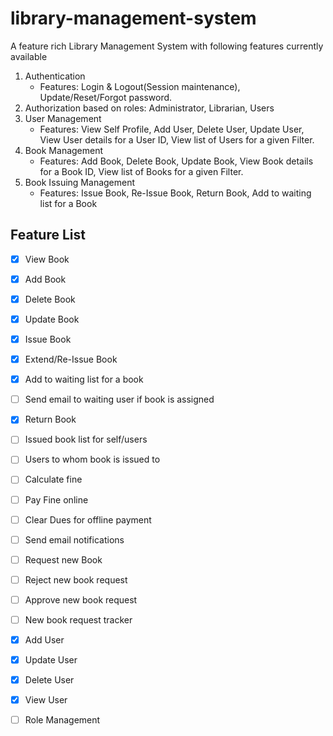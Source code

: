# library-management-system
A feature rich Library Management System with following features currently available
1. Authentication
	* Features: Login & Logout(Session maintenance), Update/Reset/Forgot password.
2. Authorization based on roles: Administrator, Librarian, Users
3. User Management
	* Features: View Self Profile, Add User, Delete User, Update User, View User details for a User ID, View list of Users for a given Filter.
4. Book Management
	* Features: Add Book, Delete Book, Update Book, View Book details for a Book ID, View list of Books for a given Filter.
5. Book Issuing Management
	* Features: Issue Book, Re-Issue Book, Return Book, Add to waiting list for a Book

## Feature List 
* [x] View Book
* [x] Add Book
* [x] Delete Book
* [x] Update Book

* [x] Issue Book
* [x] Extend/Re-Issue Book
* [x] Add to waiting list for a book
* [ ] Send email to waiting user if book is assigned
* [x] Return Book

* [ ] Issued book list for self/users
* [ ] Users to whom book is issued to

* [ ] Calculate fine
* [ ] Pay Fine online
* [ ] Clear Dues for offline payment
* [ ] Send email notifications

* [ ] Request new Book
* [ ] Reject new book request
* [ ] Approve new book request
* [ ] New book request tracker

* [x] Add User
* [x] Update User
* [x] Delete User
* [x] View User

* [ ] Role Management